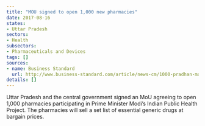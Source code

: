 ```yaml
---
title: "MOU signed to open 1,000 new pharmacies"
date: 2017-08-16
states:
- Uttar Pradesh
sectors:
- Health
subsectors:
- Pharmaceuticals and Devices
tags: []
sources:
- name: Business Standard
  url: http://www.business-standard.com/article/news-cm/1000-pradhan-mantri-bhartiya-janaushadhi-pariyojana-pmbjp-kendras-to-be-opened-in-uttar-pradesh-117081001175_1.html
details: []
---
```


Uttar Pradesh and the central government signed an MoU agreeing to open 1,000 pharmacies participating in Prime Minister Modi’s Indian Public Health Project. The pharmacies will sell a set list of essential generic drugs at bargain prices.
